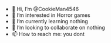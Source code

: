 - 👋 Hi, I’m @CookieMan4546
- 👀 I’m interested in Horror games
- 🌱 I’m currently learning nothing
- 💞️ I’m looking to collaborate on nothing
- 📫 How to reach me: you dont

<!---
CookieMan4546/CookieMan4546 is a ✨ special ✨ repository because its `README.md` (this file) appears on your GitHub profile.
You can click the Preview link to take a look at your changes.
--->
